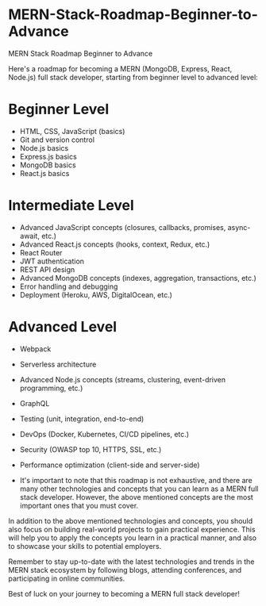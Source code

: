 # MERN-Stack-Roadmap-Beginner-to-Advance
MERN Stack Roadmap Beginner to Advance

Here's a roadmap for becoming a MERN (MongoDB, Express, React, Node.js) full stack developer, starting from beginner level to advanced level:

# Beginner Level
- HTML, CSS, JavaScript (basics)
- Git and version control
- Node.js basics
- Express.js basics
- MongoDB basics
- React.js basics


# Intermediate Level
- Advanced JavaScript concepts (closures, callbacks, promises, async-await, etc.)
- Advanced React.js concepts (hooks, context, Redux, etc.)
- React Router
- JWT authentication
- REST API design
- Advanced MongoDB concepts (indexes, aggregation, transactions, etc.)
- Error handling and debugging
- Deployment (Heroku, AWS, DigitalOcean, etc.)


# Advanced Level
- Webpack
- Serverless architecture
- Advanced Node.js concepts (streams, clustering, event-driven programming, etc.)
- GraphQL
- Testing (unit, integration, end-to-end)
- DevOps (Docker, Kubernetes, CI/CD pipelines, etc.)
- Security (OWASP top 10, HTTPS, SSL, etc.)
- Performance optimization (client-side and server-side)


- It's important to note that this roadmap is not exhaustive, and there are many other technologies and concepts that you can learn as a MERN full stack developer. However, the above mentioned concepts are the most important ones that you must cover.

In addition to the above mentioned technologies and concepts, you should also focus on building real-world projects to gain practical experience. This will help you to apply the concepts you learn in a practical manner, and also to showcase your skills to potential employers.

Remember to stay up-to-date with the latest technologies and trends in the MERN stack ecosystem by following blogs, attending conferences, and participating in online communities.

Best of luck on your journey to becoming a MERN full stack developer!
